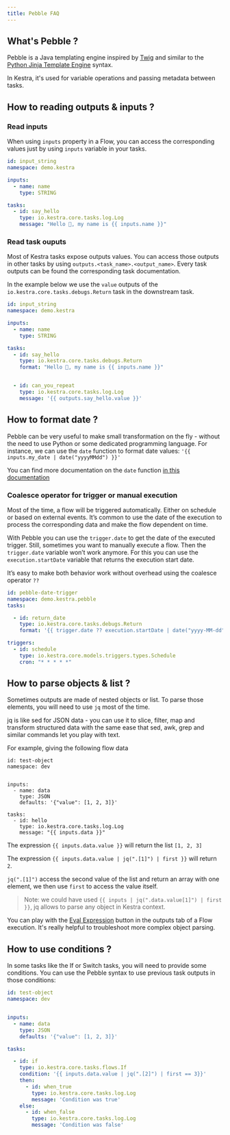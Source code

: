 ```yaml
---
title: Pebble FAQ
---
```


## What's Pebble ?
Pebble is a Java templating engine inspired by [Twig](https://twig.symfony.com/) and similar to the [Python Jinja Template Engine](https://palletsprojects.com/p/jinja/) syntax.

In Kestra, it's used for variable operations and passing metadata between tasks.

## How to reading outputs & inputs ?

### Read inputs

When using `inputs` property in a Flow, you can access the corresponding values just by using `inputs` variable in your tasks.

```yaml
id: input_string
namespace: demo.kestra

inputs:
  - name: name
    type: STRING

tasks:
  - id: say_hello
    type: io.kestra.core.tasks.log.Log
    message: "Hello 👋, my name is {{ inputs.name }}"
```

### Read task ouputs

Most of Kestra tasks expose outputs values. You can access those outputs in other tasks by using `outputs.<task_name>.<output_name>`. Every task outputs can be found the corresponding task documentation.

In the example below we use the `value` outputs of the `io.kestra.core.tasks.debugs.Return` task in the downstream task.

```yaml
id: input_string
namespace: demo.kestra

inputs:
  - name: name
    type: STRING

tasks:
  - id: say_hello
    type: io.kestra.core.tasks.debugs.Return
    format: "Hello 👋, my name is {{ inputs.name }}"


  - id: can_you_repeat
    type: io.kestra.core.tasks.log.Log
    message: '{{ outputs.say_hello.value }}'
```

## How to format date ?

Pebble can be very useful to make small transformation on the fly - without the need to use Python or some dedicated programming language. 
For instance, we can use the `date` function to format date values: `'{{ inputs.my_date | date("yyyyMMdd") }}'`

You can find more documentation on the `date` function [in this documentation](../05.developer-guide/03.variables/03.filter/date.md)

### Coalesce operator for trigger or manual execution

Most of the time, a flow will be triggered automatically. Either on schedule or based on external events. It’s common to use the date of the execution to process the corresponding data and make the flow dependent on time. 

With Pebble you can use the `trigger.date` to get the date of the executed trigger.
Still, sometimes you want to manually execute a flow. Then the `trigger.date` variable won’t work anymore. For this you can use the `execution.startDate` variable that returns the execution start date.

It’s easy to make both behavior work without overhead using the coalesce operator `??`

```yaml
id: pebble-date-trigger
namespace: demo.kestra.pebble
tasks:

  - id: return_date
    type: io.kestra.core.tasks.debugs.Return
    format: '{{ trigger.date ?? execution.startDate | date("yyyy-MM-dd")}}'

triggers:
  - id: schedule
    type: io.kestra.core.models.triggers.types.Schedule
    cron: "* * * * *"
```

## How to parse objects & list ?

Sometimes outputs are made of nested objects or list. To parse those elements, you will need to use `jq` most of the time.

jq is like sed for JSON data - you can use it to slice, filter, map and transform structured data with the same ease that sed, awk, grep and similar commands let you play with text.

For example, giving the following flow data

```
id: test-object
namespace: dev


inputs:
  - name: data
    type: JSON
    defaults: '{"value": [1, 2, 3]}'

tasks:
  - id: hello
    type: io.kestra.core.tasks.log.Log
    message: "{{ inputs.data }}"
```

The expression `{{ inputs.data.value }}` will return the list `[1, 2, 3]`

The expression `{{ inputs.data.value | jq(".[1]") | first }}` will return `2`.

`jq(".[1]")` access the second value of the list and return an array with one element, we then use `first` to access the value itself.

> Note: we could have used `{{ inputs | jq(".data.value[1]") | first }}`, jq allows to parse any object in Kestra context.

You can play with the [Eval Expression](../04.user-interface-guide/04-executions.md) button in the outputs tab of a Flow execution. It's really helpful to troubleshoot more complex object parsing.


## How to use conditions ?

In some tasks like the If or Switch tasks, you will need to provide some conditions. You can use the Pebble syntax to use previous task outputs in those conditions:

```yaml
id: test-object
namespace: dev


inputs:
  - name: data
    type: JSON
    defaults: '{"value": [1, 2, 3]}'

tasks:

  - id: if
    type: io.kestra.core.tasks.flows.If
    condition: '{{ inputs.data.value | jq(".[2]") | first == 3}}'
    then:
      - id: when_true
        type: io.kestra.core.tasks.log.Log
        message: 'Condition was true'
    else:
      - id: when_false
        type: io.kestra.core.tasks.log.Log
        message: 'Condition was false'
```

